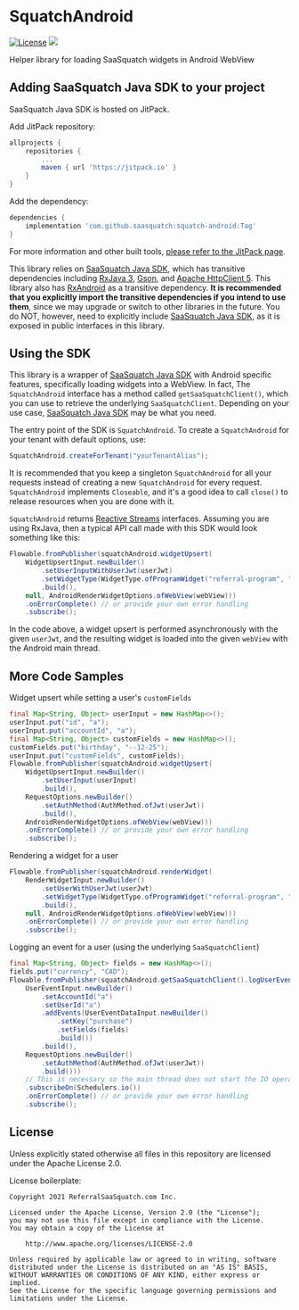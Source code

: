 # SquatchAndroid

[![License](https://img.shields.io/badge/License-Apache%202.0-blue.svg)](https://opensource.org/licenses/Apache-2.0)
[![](https://jitpack.io/v/saasquatch/squatch-android.svg)](https://jitpack.io/#saasquatch/squatch-android)

Helper library for loading SaaSquatch widgets in Android WebView

## Adding SaaSquatch Java SDK to your project

SaaSquatch Java SDK is hosted on JitPack.

Add JitPack repository:

```gradle
allprojects {
    repositories {
        ...
        maven { url 'https://jitpack.io' }
    }
}
```

Add the dependency:

```gradle
dependencies {
    implementation 'com.github.saasquatch:squatch-android:Tag'
}
```

For more information and other built tools, [please refer to the JitPack page](https://jitpack.io/#saasquatch/squatch-android).

This library relies on [SaaSquatch Java SDK](https://github.com/saasquatch/saasquatch-java-sdk), which has transitive dependencies including [RxJava 3](https://github.com/ReactiveX/RxJava), [Gson](https://github.com/google/gson), and [Apache HttpClient 5](https://hc.apache.org/httpcomponents-client-5.0.x/index.html). This library also has [RxAndroid](https://github.com/ReactiveX/RxAndroid) as a transitive dependency. **It is recommended that you explicitly import the transitive dependencies if you intend to use them**, since we may upgrade or switch to other libraries in the future. You do NOT, however, need to explicitly include [SaaSquatch Java SDK](https://github.com/saasquatch/saasquatch-java-sdk), as it is exposed in public interfaces in this library.

## Using the SDK

This library is a wrapper of [SaaSquatch Java SDK](https://github.com/saasquatch/saasquatch-java-sdk) with Android specific features, specifically loading widgets into a WebView. In fact, The `SquatchAndroid` interface has a method called `getSaaSquatchClient()`, which you can use to retrieve the underlying `SaaSquatchClient`. Depending on your use case, [SaaSquatch Java SDK](https://github.com/saasquatch/saasquatch-java-sdk) may be what you need.

The entry point of the SDK is `SquatchAndroid`. To create a `SquatchAndroid` for your tenant with default options, use:

```java
SquatchAndroid.createForTenant("yourTenantAlias");
```

It is recommended that you keep a singleton `SquatchAndroid` for all your requests instead of creating a new `SquatchAndroid` for every request. `SquatchAndroid` implements `Closeable`, and it's a good idea to call `close()` to release resources when you are done with it.

`SquatchAndroid` returns [Reactive Streams](https://www.reactive-streams.org/) interfaces. Assuming you are using RxJava, then a typical API call made with this SDK would look something like this:

```java
Flowable.fromPublisher(squatchAndroid.widgetUpsert(
    WidgetUpsertInput.newBuilder()
        .setUserInputWithUserJwt(userJwt)
        .setWidgetType(WidgetType.ofProgramWidget("referral-program", "referrerWidget"))
        .build(),
    null, AndroidRenderWidgetOptions.ofWebView(webView)))
    .onErrorComplete() // or provide your own error handling
    .subscribe();
```

In the code above, a widget upsert is performed asynchronously with the given `userJwt`, and the resulting widget is loaded into the given `webView` with the Android main thread.

## More Code Samples

Widget upsert while setting a user's `customFields`

```java
final Map<String, Object> userInput = new HashMap<>();
userInput.put("id", "a");
userInput.put("accountId", "a");
final Map<String, Object> customFields = new HashMap<>();
customFields.put("birthday", "--12-25");
userInput.put("customFields", customFields);
Flowable.fromPublisher(squatchAndroid.widgetUpsert(
    WidgetUpsertInput.newBuilder()
        .setUserInput(userInput)
        .build(),
    RequestOptions.newBuilder()
        .setAuthMethod(AuthMethod.ofJwt(userJwt))
        .build(),
    AndroidRenderWidgetOptions.ofWebView(webView)))
    .onErrorComplete() // or provide your own error handling
    .subscribe();
```

Rendering a widget for a user

```java
Flowable.fromPublisher(squatchAndroid.renderWidget(
    RenderWidgetInput.newBuilder()
        .setUserWithUserJwt(userJwt)
        .setWidgetType(WidgetType.ofProgramWidget("referral-program", "referrerWidget"))
        .build(),
    null, AndroidRenderWidgetOptions.ofWebView(webView)))
    .onErrorComplete() // or provide your own error handling
    .subscribe();
```

Logging an event for a user (using the underlying `SaaSquatchClient`)

```java
final Map<String, Object> fields = new HashMap<>();
fields.put("currency", "CAD");
Flowable.fromPublisher(squatchAndroid.getSaaSquatchClient().logUserEvent(
    UserEventInput.newBuilder()
        .setAccountId("a")
        .setUserId("a")
        .addEvents(UserEventDataInput.newBuilder()
            .setKey("purchase")
            .setFields(fields)
            .build())
        .build(),
    RequestOptions.newBuilder()
        .setAuthMethod(AuthMethod.ofJwt(userJwt))
        .build()))
    // This is necessary so the main thread does not start the IO operation
    .subscribeOn(Schedulers.io())
    .onErrorComplete() // or provide your own error handling
    .subscribe();
```

## License

Unless explicitly stated otherwise all files in this repository are licensed under the Apache
License 2.0.

License boilerplate:

```
Copyright 2021 ReferralSaaSquatch.com Inc.

Licensed under the Apache License, Version 2.0 (the "License");
you may not use this file except in compliance with the License.
You may obtain a copy of the License at

    http://www.apache.org/licenses/LICENSE-2.0

Unless required by applicable law or agreed to in writing, software
distributed under the License is distributed on an "AS IS" BASIS,
WITHOUT WARRANTIES OR CONDITIONS OF ANY KIND, either express or implied.
See the License for the specific language governing permissions and
limitations under the License.
```

